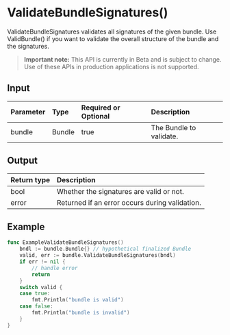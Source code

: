 # ValidateBundleSignatures()
ValidateBundleSignatures validates all signatures of the given bundle. Use ValidBundle() if you want to validate the overall structure of the bundle and the signatures.
> **Important note:** This API is currently in Beta and is subject to change. Use of these APIs in production applications is not supported.


## Input

| Parameter       | Type | Required or Optional | Description |
|:---------------|:--------|:--------| :--------|
| bundle | Bundle | true | The Bundle to validate.  |




## Output

| Return type     | Description |
|:---------------|:--------|
| bool | Whether the signatures are valid or not. |
| error | Returned if an error occurs during validation. |




## Example

```go
func ExampleValidateBundleSignatures() 
	bndl := bundle.Bundle{} // hypothetical finalized Bundle
	valid, err := bundle.ValidateBundleSignatures(bndl)
	if err != nil {
		// handle error
		return
	}
	switch valid {
	case true:
		fmt.Println("bundle is valid")
	case false:
		fmt.Println("bundle is invalid")
	}
}

```
